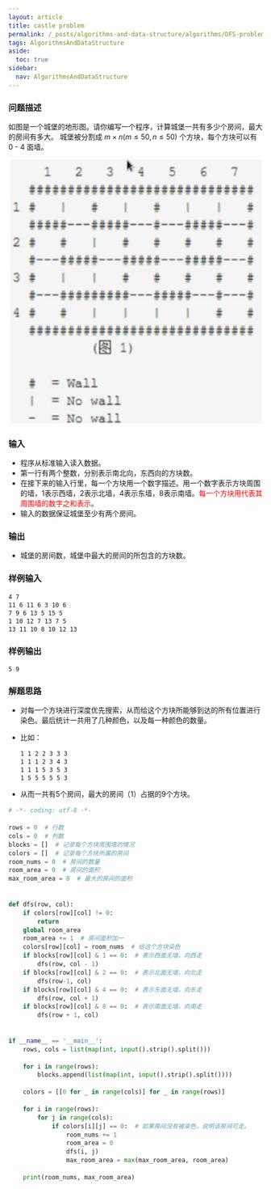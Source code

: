 ```yaml
---
layout: article
title: castle problem 
permalink: /_posts/algorithms-and-data-structure/algorithms/DFS-problem/2019-09-10-castle-problem
tags: AlgorithmsAndDataStructure
aside:
  toc: true
sidebar:
  nav: AlgorithmsAndDataStructure
---
```


<!--more-->

### 问题描述

如图是一个城堡的地形图。请你编写一个程序，计算城堡一共有多少个房间，最大的房间有多大。
城堡被分割成 $m \times n(m \le 50, n \le 50)$ 个方块，每个方块可以有 0 - 4 面墙。

![](https://raw.githubusercontent.com/monkey-knight/monkey-knight.github.io/master//_posts/algorithms-and-data-structure/algorithms/DFS-problem/assets/capture_20190518170302499.bmp)

### 输入

- 程序从标准输入读入数据。
- 第一行有两个整数，分别表示南北向，东西向的方块数。
- 在接下来的输入行里，每一个方块用一个数字描述。用一个数字表示方块周围的墙，1表示西墙，2表示北墙，4表示东墙，8表示南墙。<font color='red'>每一个方块用代表其周围墙的数字之和表示</font>。
- 输入的数据保证城堡至少有两个房间。

### 输出

- 城堡的房间数，城堡中最大的房间的所包含的方块数。

### 样例输入

```
4 7
11 6 11 6 3 10 6
7 9 6 13 5 15 5
1 10 12 7 13 7 5
13 11 10 8 10 12 13
```

### 样例输出

```
5 9
```

### 解题思路

- 对每一个方块进行深度优先搜索，从而给这个方块所能够到达的所有位置进行染色。最后统计一共用了几种颜色，以及每一种颜色的数量。

- 比如：

  ```
  1 1 2 2 3 3 3
  1 1 1 2 3 4 3
  1 1 1 5 3 5 3
  1 5 5 5 5 5 3
  ```

- 从而一共有5个房间，最大的房间（1）占据的9个方块。

```python
# -*- coding: utf-8 -*-

rows = 0  # 行数
cols = 0  # 列数
blocks = []  # 记录每个方块周围墙的情况
colors = []  # 记录每个方块所属的房间
room_nums = 0  # 房间的数量
room_area = 0  # 房间的面积
max_room_area = 0  # 最大的房间的面积


def dfs(row, col):
    if colors[row][col] != 0:
        return
    global room_area
    room_area += 1  # 房间面积加一
    colors[row][col] = room_nums  # 给这个方块染色
    if blocks[row][col] & 1 == 0:  # 表示西面无墙，向西走
        dfs(row, col - 1)
    if blocks[row][col] & 2 == 0:  # 表示北面无墙，向北走
        dfs(row-1, col)
    if blocks[row][col] & 4 == 0:  # 表示东面无墙，向东走
        dfs(row, col + 1)
    if blocks[row][col] & 8 == 0:  # 表示南面无墙，向南走
        dfs(row + 1, col)


if __name__ == '__main__':
    rows, cols = list(map(int, input().strip().split()))

    for i in range(rows):
        blocks.append(list(map(int, input().strip().split())))

    colors = [[0 for _ in range(cols)] for _ in range(rows)]

    for i in range(rows):
        for j in range(cols):
            if colors[i][j] == 0:  # 如果房间没有被染色，说明该房间可走。
                room_nums += 1
                room_area = 0
                dfs(i, j)
                max_room_area = max(max_room_area, room_area)

    print(room_nums, max_room_area)

```

